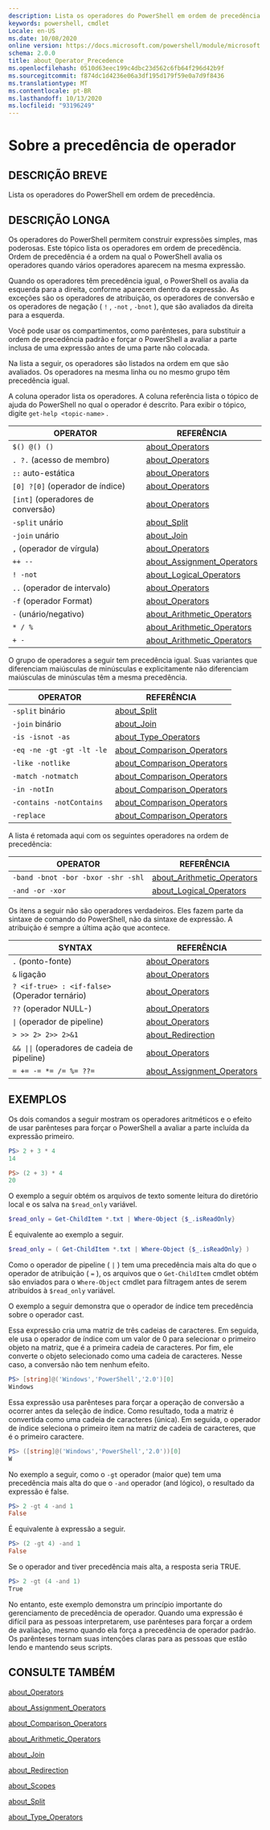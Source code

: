 ```yaml
---
description: Lista os operadores do PowerShell em ordem de precedência.
keywords: powershell, cmdlet
Locale: en-US
ms.date: 10/08/2020
online version: https://docs.microsoft.com/powershell/module/microsoft.powershell.core/about/about_operator_precedence?view=powershell-7&WT.mc_id=ps-gethelp
schema: 2.0.0
title: about_Operator_Precedence
ms.openlocfilehash: 0510d63eec199c4dbc23d562c6fb64f296d42b9f
ms.sourcegitcommit: f874dc1d4236e06a3df195d179f59e0a7d9f8436
ms.translationtype: MT
ms.contentlocale: pt-BR
ms.lasthandoff: 10/13/2020
ms.locfileid: "93196249"
---
```

# <a name="about-operator-precedence"></a>Sobre a precedência de operador

## <a name="short-description"></a>DESCRIÇÃO BREVE
Lista os operadores do PowerShell em ordem de precedência.

## <a name="long-description"></a>DESCRIÇÃO LONGA

Os operadores do PowerShell permitem construir expressões simples, mas poderosas. Este tópico lista os operadores em ordem de precedência. Ordem de precedência é a ordem na qual o PowerShell avalia os operadores quando vários operadores aparecem na mesma expressão.

Quando os operadores têm precedência igual, o PowerShell os avalia da esquerda para a direita, conforme aparecem dentro da expressão. As exceções são os operadores de atribuição, os operadores de conversão e os operadores de negação ( `!` , `-not` , `-bnot` ), que são avaliados da direita para a esquerda.

Você pode usar os compartimentos, como parênteses, para substituir a ordem de precedência padrão e forçar o PowerShell a avaliar a parte inclusa de uma expressão antes de uma parte não colocada.

Na lista a seguir, os operadores são listados na ordem em que são avaliados. Os operadores na mesma linha ou no mesmo grupo têm precedência igual.

A coluna operador lista os operadores. A coluna referência lista o tópico de ajuda do PowerShell no qual o operador é descrito. Para exibir o tópico, digite `get-help <topic-name>` .

|         OPERATOR         |           REFERÊNCIA            |
| ------------------------ | ------------------------------ |
| `$() @() ()`             | [about_Operators][]            |
| `. ?.` (acesso de membro)   | [about_Operators][]            |
| `::` auto-estática            | [about_Operators][]            |
| `[0] ?[0]` (operador de índice) | [about_Operators][]         |
| `[int]` (operadores de conversão) | [about_Operators][]            |
| `-split` unário         | [about_Split][]                |
| `-join` unário          | [about_Join][]                 |
| `,` (operador de vírgula)     | [about_Operators][]            |
| `++ --`                  | [about_Assignment_Operators][] |
| `! -not`                 | [about_Logical_Operators][]    |
| `..` (operador de intervalo)    | [about_Operators][]            |
| `-f` (operador Format)   | [about_Operators][]            |
| `-` (unário/negativo)     | [about_Arithmetic_Operators][] |
| `* / %`                  | [about_Arithmetic_Operators][] |
| `+ -`                    | [about_Arithmetic_Operators][] |

O grupo de operadores a seguir tem precedência igual. Suas variantes que diferenciam maiúsculas de minúsculas e explicitamente não diferenciam maiúsculas de minúsculas têm a mesma precedência.

|         OPERATOR          |           REFERÊNCIA            |
| ------------------------- | ------------------------------ |
| `-split` binário         | [about_Split][]                |
| `-join` binário          | [about_Join][]                 |
| `-is -isnot -as`          | [about_Type_Operators][]       |
| `-eq -ne -gt -gt -lt -le` | [about_Comparison_Operators][] |
| `-like -notlike`          | [about_Comparison_Operators][] |
| `-match -notmatch`        | [about_Comparison_Operators][] |
| `-in -notIn`              | [about_Comparison_Operators][] |
| `-contains -notContains`  | [about_Comparison_Operators][] |
| `-replace`                | [about_Comparison_Operators][] |

A lista é retomada aqui com os seguintes operadores na ordem de precedência:

|                OPERATOR                 |           REFERÊNCIA            |
| --------------------------------------- | ------------------------------ |
| `-band -bnot -bor -bxor -shr -shl`      | [about_Arithmetic_Operators][] |
| `-and -or -xor`                         | [about_Logical_Operators][]    |

Os itens a seguir não são operadores verdadeiros. Eles fazem parte da sintaxe de comando do PowerShell, não da sintaxe de expressão. A atribuição é sempre a última ação que acontece.

|                SYNTAX                   |           REFERÊNCIA            |
| --------------------------------------- | ------------------------------ |
| `.` (ponto-fonte)                        | [about_Operators][]            |
| `&` ligação                              | [about_Operators][]            |
| `? <if-true> : <if-false>` (Operador ternário) | [about_Operators][]      |
| `??` (operador NULL-)            | [about_Operators][]            |
| <code>&#124;</code> (operador de pipeline) | [about_Operators][]            |
| `> >> 2> 2>> 2>&1`                      | [about_Redirection][]          |
| <code>&& &#124;&#124;</code> (operadores de cadeia de pipeline) | [about_Operators][] |
| `= += -= *= /= %= ??=`                  | [about_Assignment_Operators][] |

## <a name="examples"></a>EXEMPLOS

Os dois comandos a seguir mostram os operadores aritméticos e o efeito de usar parênteses para forçar o PowerShell a avaliar a parte incluída da expressão primeiro.

```powershell
PS> 2 + 3 * 4
14

PS> (2 + 3) * 4
20
```

O exemplo a seguir obtém os arquivos de texto somente leitura do diretório local e os salva na `$read_only` variável.

```powershell
$read_only = Get-ChildItem *.txt | Where-Object {$_.isReadOnly}
```

É equivalente ao exemplo a seguir.

```powershell
$read_only = ( Get-ChildItem *.txt | Where-Object {$_.isReadOnly} )
```

Como o operador de pipeline ( `|` ) tem uma precedência mais alta do que o operador de atribuição ( `=` ), os arquivos que o `Get-ChildItem` cmdlet obtém são enviados para o `Where-Object` cmdlet para filtragem antes de serem atribuídos à `$read_only` variável.

O exemplo a seguir demonstra que o operador de índice tem precedência sobre o operador cast.

Essa expressão cria uma matriz de três cadeias de caracteres. Em seguida, ele usa o operador de índice com um valor de 0 para selecionar o primeiro objeto na matriz, que é a primeira cadeia de caracteres. Por fim, ele converte o objeto selecionado como uma cadeia de caracteres. Nesse caso, a conversão não tem nenhum efeito.

```powershell
PS> [string]@('Windows','PowerShell','2.0')[0]
Windows
```

Essa expressão usa parênteses para forçar a operação de conversão a ocorrer antes da seleção de índice. Como resultado, toda a matriz é convertida como uma cadeia de caracteres (única). Em seguida, o operador de índice seleciona o primeiro item na matriz de cadeia de caracteres, que é o primeiro caractere.

```powershell
PS> ([string]@('Windows','PowerShell','2.0'))[0]
W
```

No exemplo a seguir, como o `-gt` operador (maior que) tem uma precedência mais alta do que o `-and` operador (and lógico), o resultado da expressão é false.

```powershell
PS> 2 -gt 4 -and 1
False
```

É equivalente à expressão a seguir.

```powershell
PS> (2 -gt 4) -and 1
False
```

Se o operador and tiver precedência mais alta, a resposta seria TRUE.

```powershell
PS> 2 -gt (4 -and 1)
True
```

No entanto, este exemplo demonstra um princípio importante do gerenciamento de precedência de operador. Quando uma expressão é difícil para as pessoas interpretarem, use parênteses para forçar a ordem de avaliação, mesmo quando ela força a precedência de operador padrão. Os parênteses tornam suas intenções claras para as pessoas que estão lendo e mantendo seus scripts.

## <a name="see-also"></a>CONSULTE TAMBÉM

[about_Operators][]

[about_Assignment_Operators][]

[about_Comparison_Operators][]

[about_Arithmetic_Operators][]

[about_Join][]

[about_Redirection][]

[about_Scopes][]

[about_Split][]

[about_Type_Operators][]

<!-- reference links -->
[about_Arithmetic_Operators]: about_Arithmetic_Operators.md
[about_Assignment_Operators]: about_Assignment_Operators.md
[about_Comparison_Operators]: about_Comparison_Operators.md
[about_Join]: about_Join.md
[about_Logical_Operators]: about_logical_operators.md
[about_Operators]: about_Operators.md
[about_Redirection]: about_Redirection.md
[about_Scopes]: about_Scopes.md
[about_Split]: about_Split.md
[about_Type_Operators]: about_Type_Operators.md

